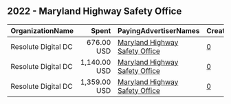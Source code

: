 ## 2022 - Maryland Highway Safety Office 
|OrganizationName|Spent|PayingAdvertiserNames|CreativeUrls|Impressions|Genders|AgeBrackets|CountryCodes|BillingAddresses|CandidateBallotInformation|
|:---|---:|:---|:---|---:|:---|:---|:---|:---|:---|
|Resolute Digital DC|676.00 USD|[Maryland Highway Safety Office](2022/Maryland_Highway_Safety_Office.md)|[0](https://www.snap.com/political-ads/asset/f0db6ce0f943bbbe491563b02c96f2ac5f54f95905349a9f33f214de1c0cbd39?mediaType=jpeg)|89,926||18-35|united states|"PO Box 542008,Omaha,68154,US"||
|Resolute Digital DC|1,140.00 USD|[Maryland Highway Safety Office](2022/Maryland_Highway_Safety_Office.md)|[0](https://www.snap.com/political-ads/asset/b148235ac2395222b6bcd5c42cadd1175f75e40cfc30e49d7555323cb6391fcb?mediaType=jpeg)|379,043|||united states|"PO Box 542008,Omaha,68154,US"||
|Resolute Digital DC|1,359.00 USD|[Maryland Highway Safety Office](2022/Maryland_Highway_Safety_Office.md)|[0](https://www.snap.com/political-ads/asset/9f026072e2ae92493c25d9fc15d181e798b5b5abaff74343fcd7ee3c532714b0?mediaType=jpeg)|460,086|||united states|"PO Box 542008,Omaha,68154,US"||
